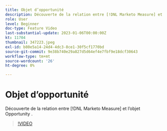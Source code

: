 ```yaml
---
title: Objet d’opportunité
description: Découverte de la relation entre [!DNL Marketo Measure] et l’objet Opportunity .
role: User
level: Beginner
doc-type: Feature Video
last-substantial-update: 2023-01-06T00:00:00Z
kt: 11704
thumbnail: 347223.jpeg
exl-id: b80e5a14-24d4-4dc3-8ce1-30f5cf1770bd
source-git-commit: 9e38b740e29a827d5d64ef4e7fbf9e18dcf30643
workflow-type: tm+mt
source-wordcount: '26'
ht-degree: 0%

---
```


# Objet d’opportunité

Découverte de la relation entre [!DNL Marketo Measure] et l’objet Opportunity .

>[!VIDEO](https://video.tv.adobe.com/v/347223/?quality=12&learn=on)
